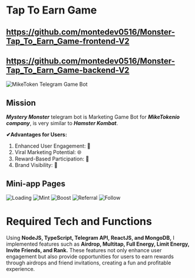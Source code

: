 #                               Tap To Earn Game

## https://github.com/montedev0516/Monster-Tap_To_Earn_Game-frontend-V2
## https://github.com/montedev0516/Monster-Tap_To_Earn_Game-backend-V2

![MikeToken Telegram Game Bot](/assets/First%20page.png)

## Mission

***Mystery Monster*** telegram bot is Marketing Game Bot for ***MikeTokenio company***, is very similar to ***Hamster Kombat***.

**✔Advantages for Users:**

1. Enhanced User Engagement:  🔄
2. Viral Marketing Potential:  🌐
3. Reward-Based Participation: 🎁
4. Brand Visibility: 📢

## Mini-app Pages
![Loading](/assets/Loading.png)
![Mint](/assets/Mint.png)
![Boost](/assets/Boost.png)
![Referral](/assets/Referral.png)
![Follow](/assets/follow1.png)


# Required Tech and Functions

Using **NodeJS, TypeScript, Telegram API, ReactJS, and MongoDB,** I implemented features such as **Airdrop, Multitap, Full Energy, Limit Energy, Invite Friends, and Rank.** These features not only enhance user engagement but also provide opportunities for users to earn rewards through airdrops and friend invitations, creating a fun and profitable experience.
